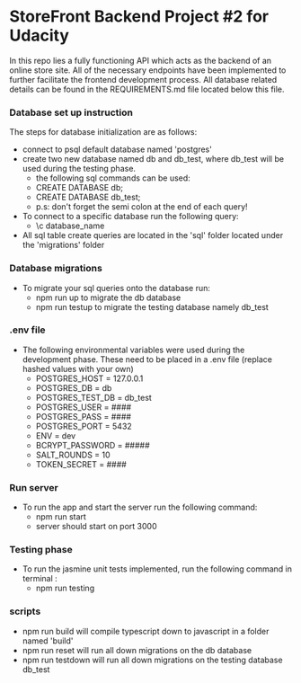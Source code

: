# StoreFront Backend Project #2 for Udacity
In this repo lies a fully functioning API which acts as the backend of an online store site. All of the necessary endpoints have been implemented to further facilitate the frontend development process.
All database related details can be found in the REQUIREMENTS.md file located below this file.

### Database set up instruction
The steps for database initialization are as follows:
- connect to psql default database named 'postgres'
- create two new database named db and db_test, where db_test will be used during the testing phase.
    - the following sql commands can be used:
    - CREATE DATABASE db;
    - CREATE DATABASE db_test;
    - p.s: don't forget the semi colon at the end of each query!
- To connect to a specific database run the following query:
    - \c database_name
- All sql table create queries are located in the 'sql' folder located under the 'migrations' folder

### Database migrations
- To migrate your sql queries onto the database run:
    - npm run up to migrate the db database
    - npm run testup to migrate the testing database namely db_test

### .env file
- The following environmental variables were used during the development phase. These need to be placed in a .env file (replace hashed values with your own)
    - POSTGRES_HOST = 127.0.0.1
    - POSTGRES_DB = db
    - POSTGRES_TEST_DB = db_test
    - POSTGRES_USER = ####
    - POSTGRES_PASS = ####
    - POSTGRES_PORT = 5432
    - ENV = dev
    - BCRYPT_PASSWORD = #####
    - SALT_ROUNDS = 10
    - TOKEN_SECRET = ####

### Run server
- To run the app and start the server run the following command:
    - npm run start
    - server should start on port 3000

### Testing phase
- To run the jasmine unit tests implemented, run the following command in terminal :
    - npm run testing

### scripts
- npm run build will compile typescript down to javascript in a folder named 'build'
- npm run reset will run all down migrations on the db database
- npm run testdown will run all down migrations on the testing database db_test